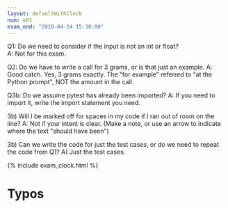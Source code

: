 ```yaml
---
layout: defaultWithClock
num: e01
exam_end: "2018-04-24 15:30:00"
---
```

Q1: Do we need to consider if the input is not an int or float?  
A: Not for this exam.

Q2: Do we have to write a call for 3 grams, or is that just an example.
A: Good catch.  Yes, 3 grams exactly.  The "for example" referred to "at the Python prompt", NOT the amount in the call.

Q3b: Do we assume pytest has already been imported?  A: If you need to import it, write the import statement you need.

3b) Will I be marked off for spaces in my code if I ran out of room on the line? A: Not if your intent is clear.  (Make a note, or use an arrow to indicate where the text "should have been")

3b) Can we write the code for just the test cases, or do we need to repeat the code from Q1? A) Just the test cases.

{% include exam_clock.html %}

# Typos

<div style="display:none; clear:both;">
http://ucsb-cs8-s18.github.io/exam/e01/typos/
</div>
